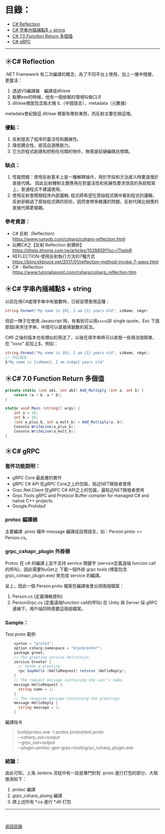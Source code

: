 # 目錄：
* [C# Reflection](#1)  
* [C# 字串內插補點$ + string](#2)  
* [C# 7.0 Function Return 多個值](#3)  
* [C# gRPC](#4) 

---
<span id="1"></span>  

## :sunny:C#  Reflection
.NET Framework 有二次編譯的概念，為了不同平台上使用，加上一層中間層，更靈活：

1. 透過VS編譯器　編譯成dll/exe
2. 點擊exe的時候，他有一個依賴的環境叫做CLR
3. dll/exe裡面包含兩大塊 IL（中間語言），metadata（元數據）      

metadata會紀錄這 dll/exe 裡面有哪些東西，而反射主要在做這塊。

### 優點：
1. 反射提高了程序的靈活性和擴展性。
2. 降低耦合性，提高自適應能力。
3. 它允許程式創建和控制任何類的物件，無需提前硬編碼目標類。
### 缺点：
1. 性能問題：使用反射基本上是一種解釋操作，用於字段和方法接入時要遠慢於直接代碼。 因此反射機制主要應用在對靈活性和拓展性要求很高的系統框架上，普通程式不建議使用。
2. 使用反射會模糊程序內部邏輯; 程式師希望在原始程式碼中看到程式的邏輯，反射卻繞過了原始程式碼的技術，因而會帶來維護的問題，反射代碼比相應的直接代碼更複雜。

### 參考資源：
* C# 反射（Reflection)   
https://www.runoob.com/csharp/csharp-reflection.html
* 玩轉C#之【反射 Reflection 射爆妳】  
https://ithelp.ithome.com.tw/articles/10288591?sc=iThelpR
* REFLECTION-使用反射執行方法的7種方式  
https://blog.kkbruce.net/2017/01/reflection-method-invoke-7-ways.html
* C# - Reflection  
https://www.tutorialspoint.com/csharp/csharp_reflection.htm   

<span id="2"></span>  

## :sunny:C# 字串內插補點$ + string
以前在用C#處理字串中有變數時，已經習慣使用這種：

```csharp
string.Format("My name is {0}, I am {1} years old", szName, nAge)
```

但前一陣子在使用 Javascript 時，有看到可以用`xxxx`(非 single quote，Esc 下面那個)來夾住字串，中間可以直接填變數的寫法。

C#6 之後的版本也有類似的用法了，以後在填字串時可以直覺一些用法很簡單，在 "xxxx" 前加上$，例如：

```csharp
string.Format("My name is {0}, I am {1} years old", szName, nAge); 
// 可以寫成
$"My name is {szName}, I am {nAge} years old"
```
<span id="3"></span>  

## :sunny:C# 7.0 Function Return 多個值
```csharp
private static (int ab1, int ab2) Add_Multiply (int a, int b) {
    return (a + b, a * b);
}

static void Main (string[] args) {
    int a = 10;
    int b = 20;
    (int a_plus_b, int a_mult_b) = Add_Multiply(a, b);
    Console.WriteLine(a_plus_b);
    Console.WriteLine(a_mult_b);
}
```

<span id="4"></span>  

## :sunny:C#  gRPC 

### 套件功能說明：
* gRPC Core
最底層的實作
* gRPC C# API
在gRPC Core之上的包裝，貼近NET開發者使用
* Grpc.Net.Client
在gRPC C# API之上的包裝，最貼近NET開發者使用
* Grpc.Tools
gRPC and Protocol Buffer compiler for managed C# and native C++ projects.
* Google.Protobuf

### protoc 編譯器
主要編譯 .proto 檔中 message 編譯成目標語言，如：Person.proto >> Person.cs。

### grpc_cshapr_plugin 外掛器
Protoc 在 c# 的編譯上並不支持 service 關鍵字 (service定義遠端 funcion call 的呼叫)，因此需要NuGet上
下載一個外掛 grpc tools (裡面包含 grpc_cshapr_plugin.exe) 來完成 service 的編譯。

呈上，因此一個 Person.proto 檔案在編譯後會出現兩個檔案：
1. Person.cs (定義傳輸資料)
2. PersonGrpc.cs (定義遠端function call的呼叫) 在 Unity 與 Server 採 gRPC 連線下，用戶端同時需要這兩個檔案。  
   
### Sample：
Test.proto 範例
```csharp
	syntax = "proto3";
	option csharp_namespace = "GrpcGreeter";
	package greet;
	// The greeting service definition.
	service Greeter {
	  // Sends a greeting
	  rpc SayHello (HelloRequest) returns (HelloReply);
	}
	// The request message containing the user's name.
	message HelloRequest {
	  string name = 1;
	}
	// The response message containing the greetings.
	message HelloReply {
	  string message = 1;
	}
```
編譯指令
>tools\protoc.exe  -I protos protos\test.proto  
>--csharp_out=output   
>--grpc_out=output  
>--plugin=protoc-gen-grpc=tools\grpc_csharp_plugin.exe 
   	
### 結論：
由此可知，上海 Jenkins 流程中有一段是專門針對 .proto 進行打包的部分，大致推測如下：
1. protoc 編譯
2. grpc_csharp_pluing 編譯
3. 將上述所有 *.cs 進行 *.dll 打包

---

<br>

[返回目錄](https://github.com/BricL/ericsplayground/blob/main/README.md)